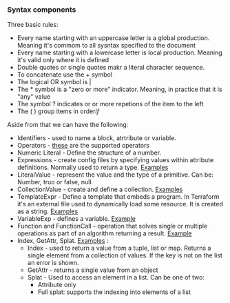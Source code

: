 ### Syntax components

Three basic rules:

- Every name starting with an uppercase letter is a global production. Meaning it's commom to all sysntax specified to the document
- Every name starting with a lowercase letter is local production. Meaning it's valid only where it is defined
- Double quotes or single quotes makr a literal character sequence.
- To concatenate use the + symbol
- The logical OR symbol is |
- The \* symbol is a "zero or more" indicator. Meaning, in practice that it is "any" value
- The symbol ? indicates or or more repetions of the item to the left
- The ( ) group items in order*if*

Aside from that we can have the following:

- Identifiers - used to name a block, atrtribute or variable.
- Operators - [these](./hcl_operators.md) are the supported operators
- Numeric Literal - Define the structure of a number.
- Expressions - create config files by specifying values within attribute definitions. Normally used to return a type. [Examples](./expressions.hcl)
- LiteralValue - represent the value and the type of a primitive. Can be: Number, truo or false, null.
- CollectionValue - create and define a collection. [Examples](./collectionvalue.hcl)
- TemplateExpr - Define a template that embeds a program. In Terraform it's an external file used to dynamically load some resource. It is created as a string. [Examples](./templateexpr.hcl)
- VariableExp - defines a variable. [Example](./example.hcl)
- Function and FunctionCall - operation that solves single or multiple operations as part of an algorithm returning a result. [Example](./function.hcl)
- Index, GetAttr, Splat. [Examples](index_getattr_splat.hcl) :
  - Index - used to return a value from a tuple, list or map. Returns a single element from a collection of values. If the key is not on the list an error is shown.
  - GetAttr - returns a single value from an object
  - Splat - Used to access an element in a list. Can be one of two:
    - Attribute only
    - Full splat: supports the indexing into elements of a list
